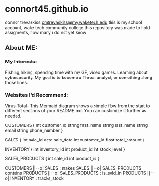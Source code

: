 # connort45.github.io
connor trevaskiss cmtrevaskiss@my.waketech.edu
this is my school account, wake tech community college 
this repository was made to hold assigments, how many i do not yet know
## About ME:

### My Interests:
Fishing,hiking, spending time with my GF, video games. Learning about cybersecurity. My goal is to become a Threat analyst, or something along those lines.

### Websites I'd Recommend:
Virus-Total-
This Mermaid diagram shows a simple flow from the start to different sections of your README.md. You can customize it further as needed.

CUSTOMERS {
    int customer_id
    string first_name
    string last_name
    string email
    string phone_number
}

SALES {
    int sale_id
    date sale_date
    int customer_id
    float total_amount
}

INVENTORY {
    int inventory_id
    int product_id
    int stock_level
}

SALES_PRODUCTS {
    int sale_id
    int product_id
}

CUSTOMERS ||--o| SALES : makes
SALES ||--o| SALES_PRODUCTS : contains
PRODUCTS ||--o| SALES_PRODUCTS : is_sold_in
PRODUCTS ||--o| INVENTORY : tracks_stock
